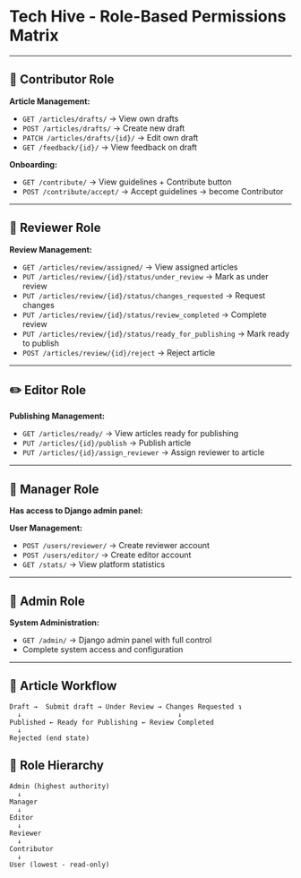 # Tech Hive - Role-Based Permissions Matrix

---

## 🎯 Contributor Role
**Article Management:**
- `GET /articles/drafts/` → View own drafts
- `POST /articles/drafts/` → Create new draft
- `PATCH /articles/drafts/{id}/` → Edit own draft
- `GET /feedback/{id}/` → View feedback on draft

**Onboarding:**
- `GET /contribute/` → View guidelines + Contribute button
- `POST /contribute/accept/` → Accept guidelines → become Contributor

---

## 👀 Reviewer Role

**Review Management:**
- `GET /articles/review/assigned/` → View assigned articles
- `PUT /articles/review/{id}/status/under_review` → Mark as under review
- `PUT /articles/review/{id}/status/changes_requested` → Request changes
- `PUT /articles/review/{id}/status/review_completed` → Complete review
- `PUT /articles/review/{id}/status/ready_for_publishing` → Mark ready to publish
- `POST /articles/review/{id}/reject` → Reject article

---

## ✏️ Editor Role

**Publishing Management:**
- `GET /articles/ready/` → View articles ready for publishing
- `PUT /articles/{id}/publish` → Publish article
- `PUT /articles/{id}/assign_reviewer` → Assign reviewer to article

---

## 👔 Manager Role
**Has access to Django admin panel:**

**User Management:**
- `POST /users/reviewer/` → Create reviewer account
- `POST /users/editor/` → Create editor account
- `GET /stats/` → View platform statistics

---

## 🔧 Admin Role

**System Administration:**
- `GET /admin/` → Django admin panel with full control
- Complete system access and configuration

---

## 🔄 Article Workflow

```
Draft →  Submit draft → Under Review → Changes Requested ↴
  ↓                                       ↓
Published ← Ready for Publishing ← Review Completed
  ↓
Rejected (end state)
```

## 👥 Role Hierarchy

```
Admin (highest authority)
  ↓
Manager
  ↓
Editor
  ↓
Reviewer
  ↓
Contributor
  ↓
User (lowest - read-only)
```